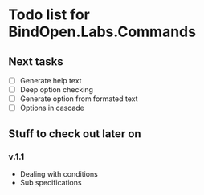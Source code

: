 Todo list for BindOpen.Labs.Commands
====

## Next tasks

- [ ] Generate help text
- [ ] Deep option checking
- [ ] Generate option from formated text
- [ ] Options in cascade

## Stuff to check out later on

### v.1.1

* Dealing with conditions
* Sub specifications

